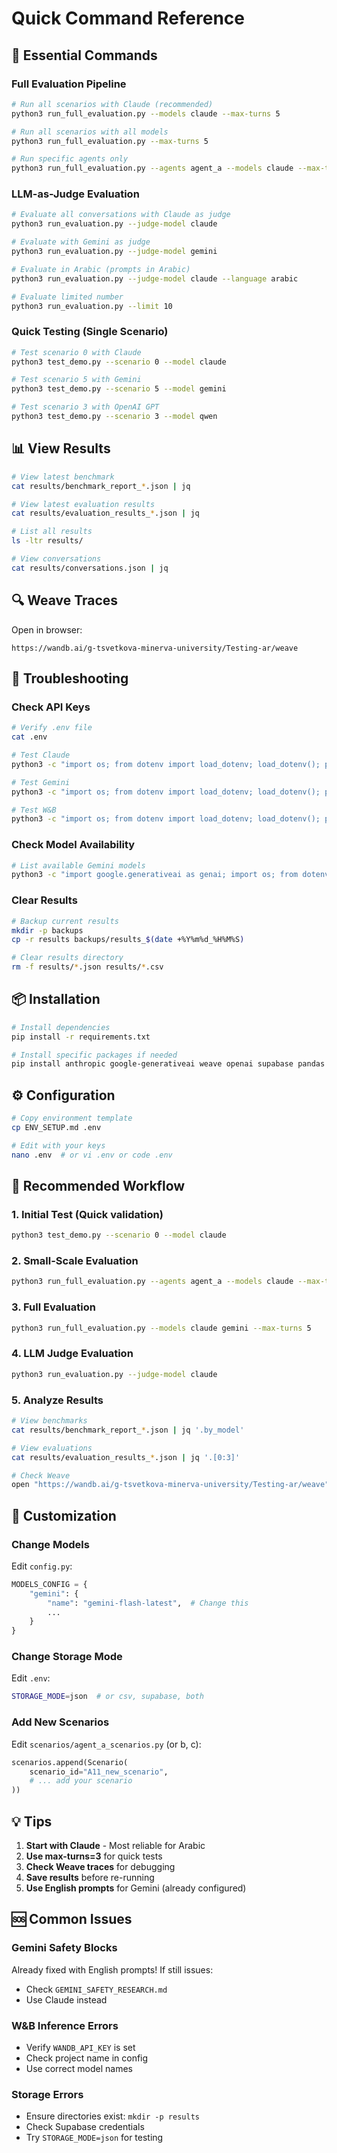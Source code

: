 # Quick Command Reference

## 🚀 Essential Commands

### Full Evaluation Pipeline
```bash
# Run all scenarios with Claude (recommended)
python3 run_full_evaluation.py --models claude --max-turns 5

# Run all scenarios with all models
python3 run_full_evaluation.py --max-turns 5

# Run specific agents only
python3 run_full_evaluation.py --agents agent_a --models claude --max-turns 3
```

### LLM-as-Judge Evaluation
```bash
# Evaluate all conversations with Claude as judge
python3 run_evaluation.py --judge-model claude

# Evaluate with Gemini as judge
python3 run_evaluation.py --judge-model gemini

# Evaluate in Arabic (prompts in Arabic)
python3 run_evaluation.py --judge-model claude --language arabic

# Evaluate limited number
python3 run_evaluation.py --limit 10
```

### Quick Testing (Single Scenario)
```bash
# Test scenario 0 with Claude
python3 test_demo.py --scenario 0 --model claude

# Test scenario 5 with Gemini
python3 test_demo.py --scenario 5 --model gemini

# Test scenario 3 with OpenAI GPT
python3 test_demo.py --scenario 3 --model qwen
```

## 📊 View Results

```bash
# View latest benchmark
cat results/benchmark_report_*.json | jq

# View latest evaluation results
cat results/evaluation_results_*.json | jq

# List all results
ls -ltr results/

# View conversations
cat results/conversations.json | jq
```

## 🔍 Weave Traces

Open in browser:
```
https://wandb.ai/g-tsvetkova-minerva-university/Testing-ar/weave
```

## 🐛 Troubleshooting

### Check API Keys
```bash
# Verify .env file
cat .env

# Test Claude
python3 -c "import os; from dotenv import load_dotenv; load_dotenv(); print('Claude:', os.getenv('ANTHROPIC_API_KEY')[:10] if os.getenv('ANTHROPIC_API_KEY') else 'NOT SET')"

# Test Gemini  
python3 -c "import os; from dotenv import load_dotenv; load_dotenv(); print('Gemini:', os.getenv('GOOGLE_API_KEY')[:10] if os.getenv('GOOGLE_API_KEY') else 'NOT SET')"

# Test W&B
python3 -c "import os; from dotenv import load_dotenv; load_dotenv(); print('W&B:', os.getenv('WANDB_API_KEY')[:10] if os.getenv('WANDB_API_KEY') else 'NOT SET')"
```

### Check Model Availability
```bash
# List available Gemini models
python3 -c "import google.generativeai as genai; import os; from dotenv import load_dotenv; load_dotenv(); genai.configure(api_key=os.getenv('GOOGLE_API_KEY')); [print(m.name) for m in genai.list_models() if 'generateContent' in m.supported_generation_methods]"
```

### Clear Results
```bash
# Backup current results
mkdir -p backups
cp -r results backups/results_$(date +%Y%m%d_%H%M%S)

# Clear results directory
rm -f results/*.json results/*.csv
```

## 📦 Installation

```bash
# Install dependencies
pip install -r requirements.txt

# Install specific packages if needed
pip install anthropic google-generativeai weave openai supabase pandas python-dotenv
```

## ⚙️ Configuration

```bash
# Copy environment template
cp ENV_SETUP.md .env

# Edit with your keys
nano .env  # or vi .env or code .env
```

## 🎯 Recommended Workflow

### 1. Initial Test (Quick validation)
```bash
python3 test_demo.py --scenario 0 --model claude
```

### 2. Small-Scale Evaluation
```bash
python3 run_full_evaluation.py --agents agent_a --models claude --max-turns 3
```

### 3. Full Evaluation
```bash
python3 run_full_evaluation.py --models claude gemini --max-turns 5
```

### 4. LLM Judge Evaluation
```bash
python3 run_evaluation.py --judge-model claude
```

### 5. Analyze Results
```bash
# View benchmarks
cat results/benchmark_report_*.json | jq '.by_model'

# View evaluations
cat results/evaluation_results_*.json | jq '.[0:3]'

# Check Weave
open "https://wandb.ai/g-tsvetkova-minerva-university/Testing-ar/weave"
```

## 🎨 Customization

### Change Models
Edit `config.py`:
```python
MODELS_CONFIG = {
    "gemini": {
        "name": "gemini-flash-latest",  # Change this
        ...
    }
}
```

### Change Storage Mode
Edit `.env`:
```bash
STORAGE_MODE=json  # or csv, supabase, both
```

### Add New Scenarios
Edit `scenarios/agent_a_scenarios.py` (or b, c):
```python
scenarios.append(Scenario(
    scenario_id="A11_new_scenario",
    # ... add your scenario
))
```

## 💡 Tips

1. **Start with Claude** - Most reliable for Arabic
2. **Use max-turns=3** for quick tests
3. **Check Weave traces** for debugging
4. **Save results** before re-running
5. **Use English prompts** for Gemini (already configured)

## 🆘 Common Issues

### Gemini Safety Blocks
Already fixed with English prompts! If still issues:
- Check `GEMINI_SAFETY_RESEARCH.md`
- Use Claude instead

### W&B Inference Errors
- Verify `WANDB_API_KEY` is set
- Check project name in config
- Use correct model names

### Storage Errors
- Ensure directories exist: `mkdir -p results`
- Check Supabase credentials
- Try `STORAGE_MODE=json` for testing

